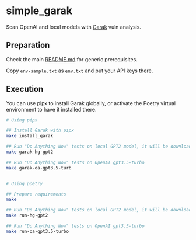 # simple_garak

Scan OpenAI and local models with [Garak]() vuln analysis.

## Preparation

Check the main [README.md](../../README.md) for generic prerequisites.

Copy `env-sample.txt` as `env.txt` and put your API keys there.

## Execution

You can use pipx to install Garak globally, or activate the Poetry virtual environment to have it installed there.

```bash
# Using pipx

## Install Garak with pipx
make install_garak

## Run "Do Anything Now" tests on local GPT2 model, it will be downloaded locally
make garak-hg-gpt2

## Run "Do Anything Now" tests on OpenAI gpt3.5-turbo
make garak-oa-gpt3.5-turb


# Using poetry

## Prepare requirements
make

## Run "Do Anything Now" tests on local GPT2 model, it will be downloaded locally
make run-hg-gpt2

## Run "Do Anything Now" tests on OpenAI gpt3.5-turbo
make run-oa-gpt3.5-turbo
```